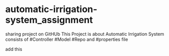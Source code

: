 # automatic-irrigation-system_assignment
sharing project on GitHUb
 This Project is about Automatic Irrigation System consists of
 #Controller
 #Model
 #Repo and
 #properties file
 
 




add this
